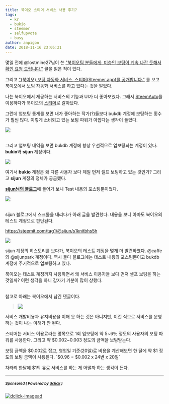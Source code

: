 ```yaml
---
title: 북이오 스티머 서비스 사용 후기?
tags:
  - kr
  - bukio
  - steemer
  - selfupvote
  - busy
author: anpigon
date: 2018-11-16 23:05:21
---
```


몇일 전에 @lostmine27님이 쓴 ["북이오팀 분들에게: 미승인 보팅이 계속 나간 듯해서 확인 요청 드립니다."](https://steemit.com/kr/@lostmine27/bukio--1542138379819) 글을 읽은 적이 있다.

그리고 ["(북이오) 보팅 자동화 서비스, 스티머(Steemer.app)를 공개합니다."](https://steemit.com/bukio/@bukio/steemer-app) 를 보고 북이오에서 보팅 자동화 서비스를 하고 있다는 것을 알았다.

나는 북이오에서 제공하는 서비스의 기능과 UI가 더 좋아보였다. 그래서 [SteemAuto](https://steemauto.com/)를 이용하다가 북이오의 [스티머](https://steemer.app/)로 갈아탔다. 

그런데 업보팅 통계를 보면 내가 좋아하는 작가(?)들보다 bukdb 계정에 보팅하는 횟수가 훨씬 많다. 이렇게 소비되고 있는 보팅 파워가 아깝다는 생각이 들었다.

![](https://ipfs.busy.org/ipfs/QmazbDqx6zhDKYV3QdZLkqK45XF4zyM2Cn9PnsGf48qypq)



<br>그리고 업보팅 내역을 보면 bukdb 계정에 항상 우선적으로 업보팅되는 계정이 있다. **bukio**와 **sijun** 계정이다.

![](https://files.steempeak.com/file/steempeak/steemory/eQI3OhwH-E18489E185B3E1848FE185B3E18485E185B5E186ABE18489E185A3E186BA202018-11-162000.42.00.png)

여기서 **bukio** 계정은 왜 다른 사용자 보다 제일 먼저 셀프 보팅하고 있는 것인가? 그리고 **sijun** 계정의 정체가 궁금했다.

[**sijun님의 블로그**](https://steemit.com/@sijun)에 들어가 보니 Test 내용의 포스팅뿐이었다.

![](https://ipfs.busy.org/ipfs/QmVn1ZG7DNbcZDvtnbN7rRcecvY9C9MmHkwY7Moq9fbSBz)

<br>sijun 블로그에서 스크롤을 내리다가 아래 글을 발견했다. 내용을 보니 아마도 북이오의 테스트 계정으로 판단된다.

https://steemit.com/tag1/@sijun/s1knitbhs5h


![](https://files.steempeak.com/file/steempeak/steemory/vVIHYB3F-E18489E185B3E1848FE185B3E18485E185B5E186ABE18489E185A3E186BA202018-11-162001.03.19.png)

sijun 계정의 히스토리를 보다가, 북이오의 테스트 계정을 몇개 더 발견하였다. @caffe와 @sijunpark 계정이다. 역시 둘다 블로그에는 테스트 내용의 포스팅뿐이고 bukdb 계정에 주기적으로 업보팅하고 있다.

북이오는 테스트 계정까지 사용하면서 왜 서비스 이용자들 보다 먼저 셀프 보팅을 하는 것일까? 이런 생각을 하니 갑자기 기분이 많이 상했다.

<br>참고로 아래는 북이오에서 남긴 댓글이다.

> ![](https://files.steempeak.com/file/steempeak/steemory/0r3HYbPk-Screenshot.png)

서비스 개발비용과 유지비용을 이해 못 하는 것은 아니지만, 이런 식으로 서비스를 운영하는 것이 나는 이해가 안 된다.

스티머는 서비스 이용료라는 명목으로 1회 업보팅에 약 5~6％ 정도의 사용자의 보팅 파워를 사용한다. 그리고 약 $0.002~0.003 정도의 금액을 보팅받는다.

보팅 금액을 $0.002로 잡고, 영업일 기준(20일)로 비용을 계산해보면 한 달에 약 $1 정도의 보팅 금액이 사용된다.
`$0.96 = $0.002 x 24번 x 20일`

차라리 한달에 $1의 유료 서비스를 하는 게 어떨까 하는 생각이 든다.

---

#####  <sub> **Sponsored ( Powered by [dclick](https://www.dclick.io) )** </sub>
[![dclick-imagead](https://steemitimages.com/0x0/https://s3.ap-northeast-2.amazonaws.com/dclick/image/kws4679/1541171010516.jpeg)](https://api.dclick.io/v1/c?x=eyJhbGciOiJIUzI1NiIsInR5cCI6IkpXVCJ9.eyJjIjoiYW5waWdvbiIsInMiOiItLTE1NDIzNzcxMTk0NDgiLCJhIjpbImktMTgiXSwidXJsIjoiaHR0cHM6Ly9rci50cmlwc3RlZW0uY29tIiwiaWF0IjoxNTQyMzc3MTE5LCJleHAiOjE4NTc3MzcxMTl9.zG29H6Vzr2iB_wERLpjCa_yXAoqXt95r3zwfpe0P2R4)